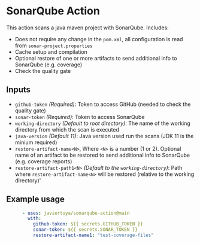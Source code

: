 # SonarQube Action

This action scans a java maven project with SonarQube. Includes:
- Does not require any change in the `pom.xml`, all configuration is read from `sonar-project.properties`
- Cache setup and compilation
- Optional restore of one or more artifacts to send additional info to SonarQube (e.g. coverage)
- Check the quality gate

## Inputs

- `github-token` *(Required)*: Token to access GitHub (needed to check the quality gate)
- `sonar-token` *(Required)*: Token to access SonarQube
- `working-directory` *(Default to root directory)*: The name of the working directory from which the scan is executed
- `java-version` *(Default 11)*: Java version used run the scans (JDK 11 is the minium required)
- `restore-artifact-name<N>`, Where `<N>` is a number (1 or 2). Optional name of an artifact to be restored to send additional info to SonarQube (e.g. coverage reports)
- `restore-artifact-path1<N>` *(Default to the `working-directory`)*: Path where `restore-artifact-name<N>` will be restored (relative to the working directory)'

## Example usage

```yaml
      - uses: javiertuya/sonarqube-action@main
        with: 
          github-token: ${{ secrets.GITHUB_TOKEN }}
          sonar-token: ${{ secrets.SONAR_TOKEN }}
          restore-artifact-name1: "test-coverage-files"
```
